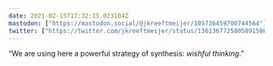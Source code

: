 ```yaml
---
date: 2021-02-15T17:32:15.023104Z
mastodon: ["https://mastodon.social/@jkreeftmeijer/105736459700744564"]
twitter: ["https://twitter.com/jkreeftmeijer/status/1361367725805891586"]
---
```

“We are using here a powerful strategy of synthesis: *wishful thinking*.” 
